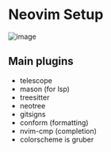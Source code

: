 # Neovim Setup

![image](https://github.com/user-attachments/assets/908ad0cb-1b33-4784-afa0-50177a5a3f17)

## Main plugins

- telescope
- mason (for lsp)
- treesitter
- neotree
- gitsigns
- conform (formatting)
- nvim-cmp (completion)
- colorscheme is gruber
